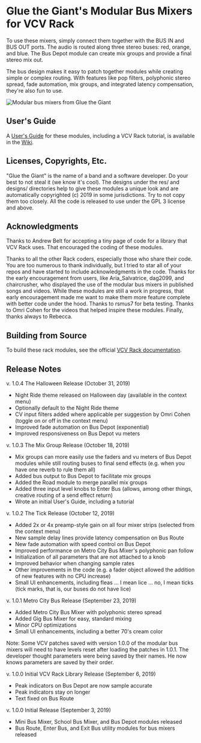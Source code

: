 # Glue the Giant's Modular Bus Mixers for VCV Rack

To use these mixers, simply connect them together with the BUS IN and BUS OUT ports.
The audio is routed along three stereo buses: red, orange, and blue.
The Bus Depot module can create mix groups and provide a final stereo mix out.

The bus design makes it easy to patch together modules while creating simple or complex routing.
With features like pop filters, polyphonic stereo spread, fade automation, mix groups, and integrated latency compensation, they're also fun to use.

![Modular bus mixers from Glue the Giant](https://github.com/gluethegiant/gtg-rack/blob/master/design/screenshot.png)

## User's Guide

A [User's Guide](https://github.com/gluethegiant/gtg-rack/wiki) for these modules, including a VCV Rack tutorial, is available in the [Wiki](https://github.com/gluethegiant/gtg-rack/wiki).

## Licenses, Copyrights, Etc.

"Glue the Giant" is the name of a band and a software developer.
Do your best to not steal it (we know it's cool).
The designs under the res/ and designs/ directories help to give these modules a unique look and are automatically copyrighted (c) 2019 in some jurisdictions.
Try to not copy them too closely.
All the code is released to use under the GPL 3 license and above.

## Acknowledgments 

Thanks to Andrew Belt for accepting a tiny page of code for a library that VCV Rack uses.
That encouraged the coding of these modules.

Thanks to all the other Rack coders, especially those who share their code.
You are too numerous to thank individually, but I tried to star all of your repos and have started to include acknowledgments in the code.
Thanks for the early encouragement from users, like Aria_Salvatrice, dag2099, and chaircrusher, who displayed the use of the modular bus mixers in published songs and videos.
While these modules are still a work in progress, that early encouragement made me want to make them more feature complete with better code under the hood.
Thanks to rsmus7 for beta testing.
Thanks to Omri Cohen for the videos that helped inspire these modules.
Finally, thanks always to Rebecca.

## Building from Source

To build these rack modules, see the official [VCV Rack documentation](https://vcvrack.com/manual/Building.html).

## Release Notes

v. 1.0.4 The Halloween Release (October 31, 2019)

- Night Ride theme released on Halloween day (available in the context menu)
- Optionally default to the Night Ride theme
- CV input filters added where applicable per suggestion by Omri Cohen (toggle on or off in the context menu)
- Improved fade automation on Bus Depot (exponential)
- Improved responsiveness on Bus Depot vu meters

v. 1.0.3 The Mix Group Release (October 18, 2019)

- Mix groups can more easily use the faders and vu meters of Bus Depot modules while still routing buses to final send effects (e.g. when you have one reverb to rule them all)
- Added bus output to Bus Depot to facilitate mix groups
- Added the Road module to merge parallel mix groups 
- Added three input level knobs to Enter Bus (allows, among other things, creative routing of a send effect return)
- Wrote an initial User's Guide, including a tutorial

v. 1.0.2 The Tick Release (October 12, 2019)

- Added 2x or 4x preamp-style gain on all four mixer strips (selected from the context menu)
- New sample delay lines provide latency compensation on Bus Route
- New fade automation with speed control on Bus Depot
- Improved performance on Metro City Bus Mixer's polyphonic pan follow
- Initialization of all parameters that are not attached to a knob
- Improved behavior when changing sample rates
- Other improvements in the code (e.g. a fader object allowed the addition of new features with no CPU increase)
- Small UI enhancements, including fleas ... I mean lice ... no, I mean ticks (tick marks, that is, our buses do not have lice)

v. 1.0.1 Metro City Bus Release (September 23, 2019)

- Added Metro City Bus Mixer with polyphonic stereo spread
- Added Gig Bus Mixer for easy, standard mixing
- Minor CPU optimizations
- Small UI enhancements, including a better 70's cream color

Note: Some VCV patches saved with version 1.0.0 of the modular bus mixers will need to have levels reset after loading the patches in 1.0.1.
The developer thought parameters were being saved by their names.
He now knows parameters are saved by their order.

v. 1.0.0 Initial VCV Rack Library Release (September 6, 2019)

- Peak indicators on Bus Depot are now sample accurate
- Peak indicators stay on longer
- Text fixed on Bus Route

v. 1.0.0 Initial Release (September 3, 2019)

- Mini Bus Mixer, School Bus Mixer, and Bus Depot modules released
- Bus Route, Enter Bus, and Exit Bus utility modules for bus mixers released
